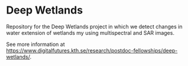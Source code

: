 # Deep Wetlands
Repository for the Deep Wetlands project in which we detect changes in water extension of wetlands my using multispectral and SAR images.

See more information at <https://www.digitalfutures.kth.se/research/postdoc-fellowships/deep-wetlands/>.
